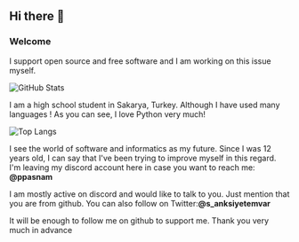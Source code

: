 ## Hi there 👋
### Welcome

I support open source and free software and I am working on this issue myself.

![GitHub Stats](https://github-readme-stats.vercel.app/api?username=berhatpasha&show_icons=true&hide_title=true&bg_color=000000&text_color=ffffff&title_color=ff6347&icon_color=00bfff)

I am a high school student in Sakarya, Turkey.
Although I have used many languages ! As you can see, I love Python very much!

![Top Langs](https://github-readme-stats.vercel.app/api/top-langs/?username=berhatpasha&layout=compact&bg_color=000000&text_color=ffffff&title_color=ff6347)

I see the world of software and informatics as my future. Since I was 12 years old, I can say that I've been trying to improve myself in this regard. I'm leaving my discord account here in case you want to reach me: **@ppasnam**

I am mostly active on discord and would like to talk to you. Just mention that you are from github. You can also follow on Twitter:**@s_anksiyetemvar**

It will be enough to follow me on github to support me. Thank you very much in advance

